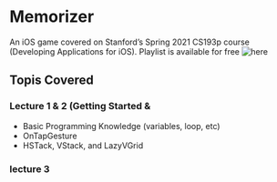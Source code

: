 # Memorizer
An iOS game covered on Stanford’s Spring 2021 CS193p course (Developing Applications for iOS). Playlist is available for free ![here](ttps://www.youtube.com/playlist?list=PLpGHT1n4-mAsxuRxVPv7kj4-dQYoC3VVu)
## Topis Covered
### Lecture 1 & 2 (Getting Started &
- Basic Programming Knowledge (variables, loop, etc)
- OnTapGesture
- HSTack, VStack, and LazyVGrid
### lecture 3

